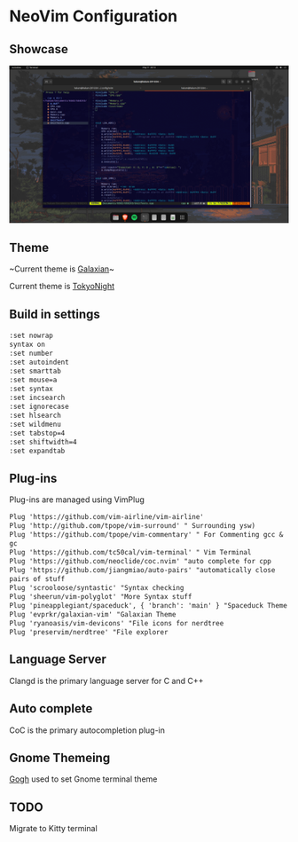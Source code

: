 # NeoVim Configuration


## Showcase
![](images/TokyoNightFixedBG.png)




## Theme 



~Current theme is [Galaxian](https://github.com/leftbones/galaxian-vim)~

Current theme is [TokyoNight](https://github.com/folke/tokyonight.nvim)



## Build in settings

```
:set nowrap
syntax on
:set number
:set autoindent
:set smarttab
:set mouse=a
:set syntax
:set incsearch 
:set ignorecase
:set hlsearch
:set wildmenu
:set tabstop=4
:set shiftwidth=4
:set expandtab
```
## Plug-ins
  Plug-ins are managed using VimPlug
  
```
Plug 'https://github.com/vim-airline/vim-airline'
Plug 'http://github.com/tpope/vim-surround' " Surrounding ysw)
Plug 'https://github.com/tpope/vim-commentary' " For Commenting gcc & gc
Plug 'https://github.com/tc50cal/vim-terminal' " Vim Terminal
Plug 'https://github.com/neoclide/coc.nvim' "auto complete for cpp
Plug 'https://github.com/jiangmiao/auto-pairs' "automatically close pairs of stuff
Plug 'scrooloose/syntastic' "Syntax checking 
Plug 'sheerun/vim-polyglot' "More Syntax stuff 
Plug 'pineapplegiant/spaceduck', { 'branch': 'main' } "Spaceduck Theme
Plug 'evprkr/galaxian-vim' "Galaxian Theme
Plug 'ryanoasis/vim-devicons' "File icons for nerdtree
Plug 'preservim/nerdtree' "File explorer
```
## Language Server
  Clangd is the primary language server for C and C++
  
## Auto complete
  CoC is the primary autocompletion plug-in
  
  
## Gnome Themeing

[Gogh](https://github.com/Gogh-Co/Gogh) used to set Gnome terminal theme 

## TODO
  Migrate to Kitty terminal
  
  
  
